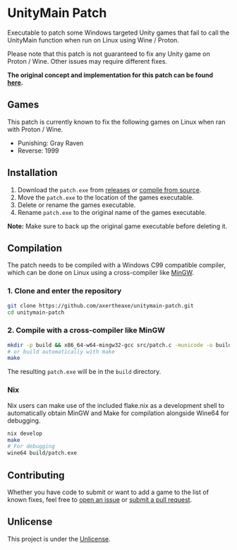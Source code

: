 # UnityMain Patch

Executable to patch some Windows targeted Unity games that fail to call the UnityMain function when run on Linux using Wine / Proton.

Please note that this patch is not guaranteed to fix any Unity game on Proton / Wine. Other issues may require different fixes.

**The original concept and implementation for this patch can be found [here](https://notabug.org/Krock/dawn/issues/454).**

## Games

This patch is currently known to fix the following games on Linux when ran with Proton / Wine.

* Punishing: Gray Raven
* Reverse: 1999

## Installation

1. Download the `patch.exe` from [releases](https://github.com/Devtorious/unitymain-patch/releases) or [compile from source](#Compilation).
2. Move the `patch.exe` to the location of the games executable.
3. Delete or rename the games executable.
4. Rename `patch.exe` to the original name of the games executable.

**Note:** Make sure to back up the original game executable before deleting it.

## Compilation

The patch needs to be compiled with a Windows C99 compatible compiler, which can be done on Linux using a cross-compiler like [MinGW](https://www.mingw-w64.org).

### 1. Clone and enter the repository

```sh
git clone https://github.com/axertheaxe/unitymain-patch.git
cd unitymain-patch
```

### 2. Compile with a cross-compiler like MinGW

```sh
mkdir -p build && x86_64-w64-mingw32-gcc src/patch.c -municode -o build/patch.exe
# or build automatically with make
make
```

The resulting `patch.exe` will be in the `build` directory.

### Nix

Nix users can make use of the included flake.nix as a development shell to automatically obtain MinGW and Make for compilation alongside Wine64 for debugging.

```sh
nix develop
make
# For debugging
wine64 build/patch.exe
```

## Contributing

Whether you have code to submit or want to add a game to the list of known fixes, feel free to [open an issue](https://github.com/Devtorious/unitymain-patch/issues/new)
or [submit a pull request](https://github.com/Devtorious/unitymain-patch/compare).

## Unlicense

This project is under the [Unlicense](UNLICENSE).
